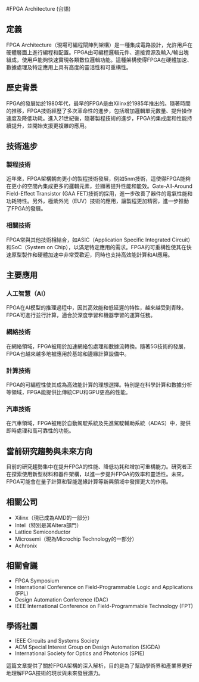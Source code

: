#FPGA Architecture (台語)

## 定義
FPGA Architecture（現場可編程閘陣列架構）是一種集成電路設計，允許用戶在硬體層面上進行編程和配置。FPGA由可編程邏輯元件、連接資源及輸入/輸出塊組成，使用戶能夠快速實現各類數位邏輯功能。這種架構使得FPGA在硬體加速、數據處理及特定應用上具有高度的靈活性和可重構性。

## 歷史背景
FPGA的發展始於1980年代，最早的FPGA是由Xilinx於1985年推出的。隨著時間的推移，FPGA技術經歷了多次革命性的進步，包括增加邏輯單元數量、提升操作速度及降低功耗。進入21世紀後，隨著製程技術的進步，FPGA的集成度和性能持續提升，並開始支援更複雜的應用。

## 技術進步
### 製程技術
近年來，FPGA架構朝向更小的製程技術發展，例如5nm技術，這使得FPGA能夠在更小的空間內集成更多的邏輯元素，並顯著提升性能和能效。Gate-All-Around Field-Effect Transistor (GAA FET)技術的採用，進一步改善了器件的電氣性能和功耗特性。另外，極紫外光（EUV）技術的應用，讓製程更加精密，進一步推動了FPGA的發展。

### 相關技術
FPGA常與其他技術相結合，如ASIC（Application Specific Integrated Circuit）和SoC（System on Chip），以滿足特定應用的需求。FPGA的可重構性使其在快速原型製作和硬體加速中非常受歡迎，同時也支持高效能計算和AI應用。

## 主要應用
### 人工智慧（AI）
FPGA在AI模型的推理過程中，因其高效能和低延遲的特性，越來越受到青睞。FPGA可進行並行計算，適合於深度學習和機器學習的運算任務。

### 網絡技術
在網絡領域，FPGA被用於加速網絡包處理和數據流轉換。隨著5G技術的發展，FPGA也越來越多地被應用於基站和邊緣計算設備中。

### 計算技術
FPGA的可編程性使其成為高效能計算的理想選擇。特別是在科學計算和數據分析等領域，FPGA能提供比傳統CPU和GPU更高的性能。

### 汽車技術
在汽車領域，FPGA被用於自動駕駛系統及先進駕駛輔助系統（ADAS）中，提供即時處理和高可靠性的功能。

## 當前研究趨勢與未來方向
目前的研究趨勢集中在提升FPGA的性能、降低功耗和增加可重構能力。研究者正在探索使用新型材料和器件架構，以進一步提升FPGA的效率和靈活性。未來，FPGA可能會在量子計算和智能邊緣計算等新興領域中發揮更大的作用。

## 相關公司
- Xilinx（現已成為AMD的一部分）
- Intel（特別是其Altera部門）
- Lattice Semiconductor
- Microsemi（現為Microchip Technology的一部分）
- Achronix

## 相關會議
- FPGA Symposium
- International Conference on Field-Programmable Logic and Applications (FPL)
- Design Automation Conference (DAC)
- IEEE International Conference on Field-Programmable Technology (FPT)

## 學術社團
- IEEE Circuits and Systems Society
- ACM Special Interest Group on Design Automation (SIGDA)
- International Society for Optics and Photonics (SPIE)

這篇文章提供了關於FPGA架構的深入解析，目的是為了幫助學術界和產業界更好地理解FPGA技術的現狀與未來發展潛力。
